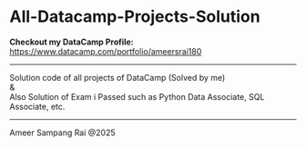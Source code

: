 # All-Datacamp-Projects-Solution

<b>Checkout my DataCamp Profile:</b> https://www.datacamp.com/portfolio/ameersrai180

<hr>
Solution code of all projects of DataCamp (Solved by me)</br>
&</br>
Also Solution of Exam i Passed such as Python Data Associate, SQL Associate, etc.
<hr>

Ameer Sampang Rai @2025
